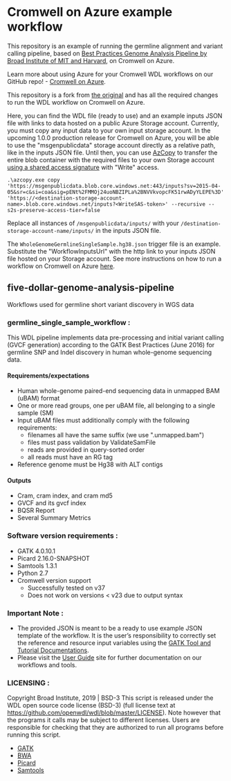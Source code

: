 # Cromwell on Azure example workflow
This repository is an example of running the germline alignment and variant calling pipeline, based on [Best Practices Genome Analysis Pipeline by Broad Institute of MIT and Harvard](https://software.broadinstitute.org/gatk/best-practices/workflow?id=11165), on Cromwell on Azure.<br/> 

Learn more about using Azure for your Cromwell WDL workflows on our GitHub repo! - [Cromwell on Azure](https://github.com/microsoft/CromwellOnAzure).<br/>

This repository is a fork from [the original](https://github.com/gatk-workflows/five-dollar-genome-analysis-pipeline) and has all the required changes to run the WDL workflow on Cromwell on Azure.<br/>

Here, you can find the WDL file (ready to use) and an example inputs JSON file with links to data hosted on a public Azure Storage account. Currently, you must copy any input data to your own input storage account. In the upcoming 1.0.0 production release for Cromwell on Azure, you will be able to use the "msgenpublicdata" storage account directly as a relative path, like in the inputs JSON file. Until then, you can use [AzCopy](https://docs.microsoft.com/en-us/azure/storage/common/storage-use-azcopy-blobs#copy-a-container-to-another-storage-account) to transfer the entire blob container with the required files to your own Storage account [using a shared access signature](https://docs.microsoft.com/en-us/azure/storage/common/storage-sas-overview) with "Write" access.<br/>

```
.\azcopy.exe copy 'https://msgenpublicdata.blob.core.windows.net:443/inputs?sv=2015-04-05&sr=c&si=coa&sig=pENt%2FMMOj24uoNBZIPLa%2BNVVkvopcFK51rwADyYLEPE%3D' 'https://<destination-storage-account-name>.blob.core.windows.net/inputs?<WriteSAS-token>' --recursive --s2s-preserve-access-tier=false
```

Replace all instances of `/msgenpublicdata/inputs/` with your `/destination-storage-account-name/inputs/` in the inputs JSON file.

The `WholeGenomeGermlineSingleSample.hg38.json` trigger file is an example. Substitute the "WorkflowInputsUrl" with the http link to your inputs JSON file hosted on your Storage account. See more instructions on how to run a workflow on Cromwell on Azure [here](https://github.com/microsoft/CromwellOnAzure/blob/master/docs/germline-alignment-variantcalling-azure.md).

## five-dollar-genome-analysis-pipeline
Workflows used for germline short variant discovery in WGS data

### germline_single_sample_workflow :
This WDL pipeline implements data pre-processing and initial variant calling (GVCF
generation) according to the GATK Best Practices (June 2016) for germline SNP and
Indel discovery in human whole-genome sequencing data.

#### Requirements/expectations
- Human whole-genome paired-end sequencing data in unmapped BAM (uBAM) format
- One or more read groups, one per uBAM file, all belonging to a single sample (SM)
- Input uBAM files must additionally comply with the following requirements:
    * filenames all have the same suffix (we use ".unmapped.bam")
    * files must pass validation by ValidateSamFile
    * reads are provided in query-sorted order
    * all reads must have an RG tag
- Reference genome must be Hg38 with ALT contigs

#### Outputs 
- Cram, cram index, and cram md5 
- GVCF and its gvcf index 
- BQSR Report
- Several Summary Metrics 

### Software version requirements :
- GATK 4.0.10.1
- Picard 2.16.0-SNAPSHOT
- Samtools 1.3.1
- Python 2.7
- Cromwell version support 
  - Successfully tested on v37
  - Does not work on versions < v23 due to output syntax

### Important Note :
- The provided JSON is meant to be a ready to use example JSON template of the workflow. It is the user’s responsibility to correctly set the reference and resource input variables using the [GATK Tool and Tutorial Documentations](https://software.broadinstitute.org/gatk/documentation/).
- Please visit the [User Guide](https://software.broadinstitute.org/gatk/documentation/) site for further documentation on our workflows and tools.

### LICENSING :
Copyright Broad Institute, 2019 | BSD-3
This script is released under the WDL open source code license (BSD-3) (full license text at https://github.com/openwdl/wdl/blob/master/LICENSE). Note however that the programs it calls may be subject to different licenses. Users are responsible for checking that they are authorized to run all programs before running this script.
- [GATK](https://software.broadinstitute.org/gatk/download/licensing.php)
- [BWA](http://bio-bwa.sourceforge.net/bwa.shtml#13)
- [Picard](https://broadinstitute.github.io/picard/)
- [Samtools](http://www.htslib.org/terms/)
